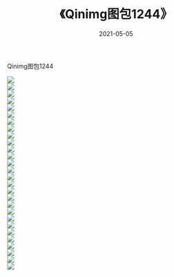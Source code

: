 ﻿---
layout: post
title:  《Qinimg图包1244》
date:   2021-05-05
img: http://imgx.orgx.ga/Qinimg图包/Qinimg图包1244/000.jpg
categories: [美女, 清纯, 唯美]
---

Qinimg图包1244

 ![](http://imgx.orgx.ga/Qinimg图包/Qinimg图包1244/001.jpg) <br>![](http://imgx.orgx.ga/Qinimg图包/Qinimg图包1244/002.jpg) <br>![](http://imgx.orgx.ga/Qinimg图包/Qinimg图包1244/003.jpg) <br>![](http://imgx.orgx.ga/Qinimg图包/Qinimg图包1244/004.jpg) <br>![](http://imgx.orgx.ga/Qinimg图包/Qinimg图包1244/005.jpg) <br>![](http://imgx.orgx.ga/Qinimg图包/Qinimg图包1244/006.jpg) <br>![](http://imgx.orgx.ga/Qinimg图包/Qinimg图包1244/007.jpg) <br>![](http://imgx.orgx.ga/Qinimg图包/Qinimg图包1244/008.jpg) <br>![](http://imgx.orgx.ga/Qinimg图包/Qinimg图包1244/009.jpg) <br>![](http://imgx.orgx.ga/Qinimg图包/Qinimg图包1244/010.jpg) <br>![](http://imgx.orgx.ga/Qinimg图包/Qinimg图包1244/011.jpg) <br>![](http://imgx.orgx.ga/Qinimg图包/Qinimg图包1244/012.jpg) <br>![](http://imgx.orgx.ga/Qinimg图包/Qinimg图包1244/013.jpg) <br>![](http://imgx.orgx.ga/Qinimg图包/Qinimg图包1244/014.jpg) <br>![](http://imgx.orgx.ga/Qinimg图包/Qinimg图包1244/015.jpg) <br>![](http://imgx.orgx.ga/Qinimg图包/Qinimg图包1244/016.jpg) <br>![](http://imgx.orgx.ga/Qinimg图包/Qinimg图包1244/017.jpg) <br>![](http://imgx.orgx.ga/Qinimg图包/Qinimg图包1244/018.jpg) <br>![](http://imgx.orgx.ga/Qinimg图包/Qinimg图包1244/019.jpg) <br>![](http://imgx.orgx.ga/Qinimg图包/Qinimg图包1244/020.jpg) <br>![](http://imgx.orgx.ga/Qinimg图包/Qinimg图包1244/021.jpg) <br>![](http://imgx.orgx.ga/Qinimg图包/Qinimg图包1244/022.jpg) <br>![](http://imgx.orgx.ga/Qinimg图包/Qinimg图包1244/023.jpg) <br>![](http://imgx.orgx.ga/Qinimg图包/Qinimg图包1244/024.jpg) <br>![](http://imgx.orgx.ga/Qinimg图包/Qinimg图包1244/025.jpg) <br>![](http://imgx.orgx.ga/Qinimg图包/Qinimg图包1244/026.jpg) <br>![](http://imgx.orgx.ga/Qinimg图包/Qinimg图包1244/027.jpg) <br>![](http://imgx.orgx.ga/Qinimg图包/Qinimg图包1244/028.jpg) <br>